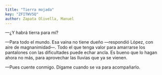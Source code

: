 ```yaml
---
title: "Tierra mojada"
key: "ZFITWV5Q"
author: Zapata Olivella, Manuel
---
```

<div data-schema-version="8"><p>—¿Y habrá tierra para mí?</p> <p>—Para todo el mundo. Esa vaina no tiene dueño —respondió López, con aire de magnanimidad—. Todo el que tenga valor para amarrarse los pantalones con las dificultades puede echar ancla. Es bueno que lo hagan ahora no más, para aprovechar las lluvias que ya se vienen.</p> <p>—Pues cuente conmigo. Dígame cuando se va para acompañarlo.</p> </div>